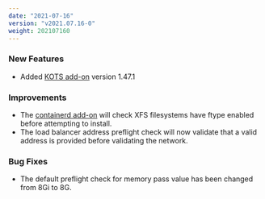 ```yaml
---
date: "2021-07-16"
version: "v2021.07.16-0"
weight: 202107160
---
```


### <span class="label label-green">New Features</span>
- Added [KOTS add-on](/docs/add-ons/kots) version 1.47.1

### <span class="label label-blue">Improvements</span>
- The [containerd add-on](/docs/add-ons/containerd) will check XFS filesystems have ftype enabled before attempting to install.
- The load balancer address preflight check will now validate that a valid address is provided before validating the network.

### <span class="label label-orange">Bug Fixes</span>
- The default preflight check for memory pass value has been changed from 8Gi to 8G.
